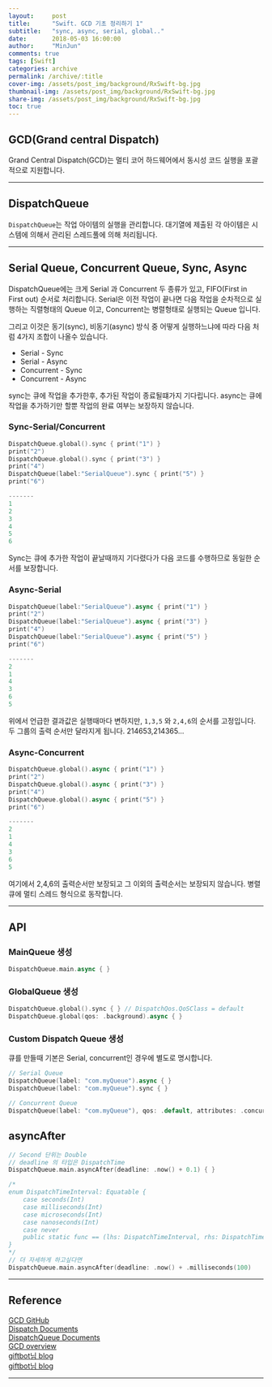 ```yaml
---
layout:     post
title:      "Swift. GCD 기초 정리하기 1"
subtitle:   "sync, async, serial, global.."
date:       2018-05-03 16:00:00
author:     "MinJun"
comments: true 
tags: [Swift]
categories: archive
permalink: /archive/:title
cover-img: /assets/post_img/background/RxSwift-bg.jpg
thumbnail-img: /assets/post_img/background/RxSwift-bg.jpg
share-img: /assets/post_img/background/RxSwift-bg.jpg
toc: true
---
```


## GCD(Grand central Dispatch) 

Grand Central Dispatch(GCD)는 멀티 코어 하드웨어에서 동시성 코드 실행을 포괄적으로 지원합니다. 

---

## DispatchQueue 

`DispatchQueue`는 작업 아이템의 실행을 관리합니다. 대기열에 제출된 각 아이템은 시스템에 의해서 관리된 스레드풀에 의해 처리됩니다. 

---

## Serial Queue, Concurrent Queue, Sync, Async

DispatchQueue에는 크게 Serial 과 Concurrent 두 종류가 있고, FIFO(First in First out) 순서로 처리합니다.  Serial은 이전 작업이 끝나면 다음 작업을 순차적으로 실행하는 직렬형태의 Queue 이고, Concurrent는 병렬형태로 실행되는 Queue 입니다. 

그리고 이것은 동기(sync), 비동기(async) 방식 중 어떻게 실행하느냐에 따라 다음 처럼 4가지 조합이 나올수 있습니다.


- Serial - Sync
- Serial - Async
- Concurrent - Sync
- Concurrent - Async 

sync는 큐에 작업을 추가한후, 추가된 작업이 종료될떄가지 기다립니다. async는 큐에 작업을 추가하기만 할뿐 작업의 완료 여부는 보장하지 않습니다. 

### Sync-Serial/Concurrent

```swift
DispatchQueue.global().sync { print("1") }
print("2")
DispatchQueue.global().sync { print("3") }
print("4")
DispatchQueue(label:"SerialQueue").sync { print("5") }
print("6")

-------
1
2
3
4
5
6
```

Sync는 큐에 추가한 작업이 끝날때까지 기다렸다가 다음 코드를 수행하므로 동일한 순서를 보장합니다. 

### Async-Serial

```swift
DispatchQueue(label:"SerialQueue").async { print("1") }
print("2")
DispatchQueue(label:"SerialQueue").async { print("3") }
print("4")
DispatchQueue(label:"SerialQueue").async { print("5") }
print("6")

-------
2
1
4
3
6
5
```

위에서 언급한 결과값은 실행때마다 변하지만, `1,3,5` 와 `2,4,6`의 순서를 고정입니다. 두 그룹의 출력 순서만 달라지게 됩니다. 214653,214365...

### Async-Concurrent

```swift
DispatchQueue.global().async { print("1") }
print("2")
DispatchQueue.global().async { print("3") }
print("4")
DispatchQueue.global().async { print("5") }
print("6")

-------
2
1
4
3
6
5
```

여기에서 2,4,6의 출력순서만 보장되고 그 이외의 출력순서는 보장되지 않습니다. 병렬 큐에 멀티 스레드 형식으로 동작합니다. 

---

## API 

### MainQueue 생성 

```swift
DispatchQueue.main.async { }
```

### GlobalQueue 생성

```swift
DispatchQueue.global().sync { } // DispatchQos.QoSClass = default
DispatchQueue.global(qos: .background).async { }
```

### Custom Dispatch Queue 생성 

큐를 만들때 기본은 Serial, concurrent인 경우에 별도로 명시합니다.

```swift
// Serial Queue
DispatchQueue(label: "com.myQueue").async { }
DispatchQueue(label: "com.myQueue").sync { }

// Concurrent Queue
DispatchQueue(label: "com.myQueue"), qos: .default, attributes: .concurrent, autoreleaseFrequencyL .inherit, target: nil).async { }
```

## asyncAfter

```swift
// Second 단위는 Double
// deadline 의 타입은 DispatchTime
DispatchQueue.main.asyncAfter(deadline: .now() + 0.1) { }

/*
enum DispatchTimeInterval: Equatable {
	case seconds(Int)
	case milliseconds(Int)
	case microseconds(Int)
	case nanoseconds(Int)
	case never
	public static func == (lhs: DispatchTimeInterval, rhs: DispatchTimeInterval) -> Bool
}
*/
// 더 자세하게 하고싶다면
DispatchQueue.main.asyncAfter(deadline: .now() + .milliseconds(100)
```



---

## Reference

[GCD GitHub](https://apple.github.io/swift-corelibs-libdispatch/)<br>
[Dispatch Documents](https://developer.apple.com/documentation/dispatch)<br>
[DispatchQueue Documents](https://developer.apple.com/documentation/dispatch/dispatchqueue)<br>
[GCD overview](https://web.archive.org/web/20090920043909/http://images.apple.com/macosx/technology/docs/GrandCentral_TB_brief_20090903.pdf)<br>
[giftbot님 blog](https://blog.naver.com/itperson/220915666962)<br>
[giftbot님 blog](https://blog.naver.com/itperson/220915666962)<br>

---

